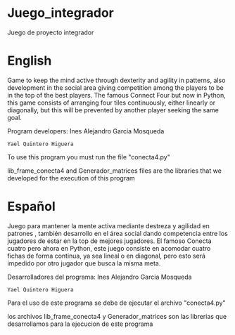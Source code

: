 # Juego_integrador
Juego de proyecto integrador 

# English
Game to keep the mind active through dexterity and agility in patterns, also development in the social area giving competition among the players to be in the top of the best players.
The famous Connect Four but now in Python, this game consists of arranging four tiles continuously, either linearly or diagonally, but this will be prevented by another player seeking the same goal.

Program developers:
    Ines Alejandro Garcia Mosqueda
    
    Yael Quintero Higuera

To use this program you must run the file "conecta4.py"

lib_frame_conecta4 and Generador_matrices files are the libraries that
we developed for the execution of this program

# Español
Juego para mantener la mente activa mediante destreza  y agilidad en patrones , también desarrollo en el área social dando competencia entre los jugadores de estar en la top de mejores jugadores.
El famoso Conecta cuatro pero ahora en Python, este juego consiste en acomodar cuatro fichas de forma continua, ya sea lineal o en diagonal, pero esto será impedido por otro jugador que busca la misma meta.

Desarrolladores del programa:
    Ines Alejandro Garcia Mosqueda
    
    Yael Quintero Higuera 

Para el uso de este programa se debe de ejecutar el archivo "conecta4.py"

los archivos lib_frame_conecta4 y Generador_matrices son las librerias que
desarrollamos para la ejecucion de este programa
